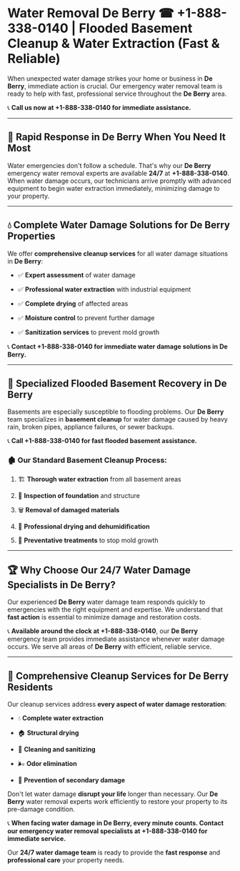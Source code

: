 # Water Removal De Berry ☎ +1-888-338-0140 | Flooded Basement Cleanup & Water Extraction (Fast & Reliable)

When unexpected water damage strikes your home or business in **De Berry**, immediate action is crucial. Our emergency water removal team is ready to help with fast, professional service throughout the **De Berry** area. 

📞 **Call us now at +1-888-338-0140 for immediate assistance.**
---
## 🚀 Rapid Response in De Berry When You Need It Most
Water emergencies don't follow a schedule. That's why our **De Berry** emergency water removal experts are available **24/7** at **+1-888-338-0140**. When water damage occurs, our technicians arrive promptly with advanced equipment to begin water extraction immediately, minimizing damage to your property.
---
## 💧 Complete Water Damage Solutions for De Berry Properties
We offer **comprehensive cleanup services** for all water damage situations in **De Berry**:
- ✅ **Expert assessment** of water damage  
- ✅ **Professional water extraction** with industrial equipment  
- ✅ **Complete drying** of affected areas  
- ✅ **Moisture control** to prevent further damage  
- ✅ **Sanitization services** to prevent mold growth  
📞 **Contact +1-888-338-0140 for immediate water damage solutions in De Berry.**
---
## 🌊 Specialized Flooded Basement Recovery in De Berry
Basements are especially susceptible to flooding problems. Our **De Berry** team specializes in **basement cleanup** for water damage caused by heavy rain, broken pipes, appliance failures, or sewer backups. 
📞 **Call +1-888-338-0140 for fast flooded basement assistance.**
### 🏚️ Our Standard Basement Cleanup Process:
1. 🏗️ **Thorough water extraction** from all basement areas  
2. 🔎 **Inspection of foundation** and structure  
3. 🗑️ **Removal of damaged materials**  
4. 💨 **Professional drying and dehumidification**  
5. 🚫 **Preventative treatments** to stop mold growth  
---
## 🏆 Why Choose Our 24/7 Water Damage Specialists in De Berry?
Our experienced **De Berry** water damage team responds quickly to emergencies with the right equipment and expertise. We understand that **fast action** is essential to minimize damage and restoration costs.
📞 **Available around the clock at +1-888-338-0140**, our **De Berry** emergency team provides immediate assistance whenever water damage occurs. We serve all areas of **De Berry** with efficient, reliable service.
---
## 🧹 Comprehensive Cleanup Services for De Berry Residents
Our cleanup services address **every aspect of water damage restoration**:
- 💧 **Complete water extraction**  
- 🏠 **Structural drying**  
- 🧼 **Cleaning and sanitizing**  
- 🌬️ **Odor elimination**  
- 🚫 **Prevention of secondary damage**  
Don't let water damage **disrupt your life** longer than necessary. Our **De Berry** water removal experts work efficiently to restore your property to its pre-damage condition.
📞 **When facing water damage in De Berry, every minute counts. Contact our emergency water removal specialists at +1-888-338-0140 for immediate service.**
Our **24/7 water damage team** is ready to provide the **fast response** and **professional care** your property needs.
